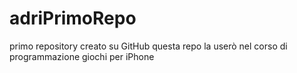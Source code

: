 adriPrimoRepo
=============

primo repository creato su GitHub
questa repo la userò nel corso di programmazione giochi per iPhone

